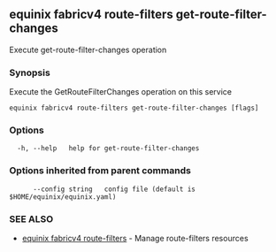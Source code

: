 ## equinix fabricv4 route-filters get-route-filter-changes

Execute get-route-filter-changes operation

### Synopsis

Execute the GetRouteFilterChanges operation on this service

```
equinix fabricv4 route-filters get-route-filter-changes [flags]
```

### Options

```
  -h, --help   help for get-route-filter-changes
```

### Options inherited from parent commands

```
      --config string   config file (default is $HOME/equinix/equinix.yaml)
```

### SEE ALSO

* [equinix fabricv4 route-filters](equinix_fabricv4_route-filters.md)	 - Manage route-filters resources

